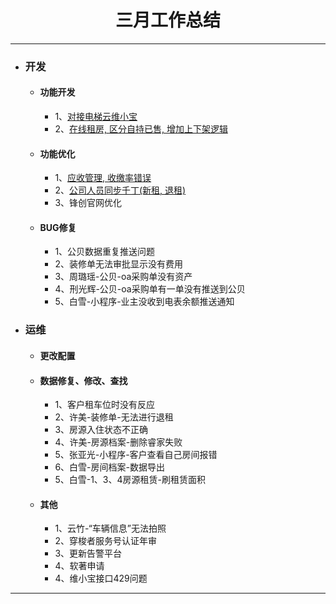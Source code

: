 <div>
	<H1 align = "center">三月工作总结</H1>
</div>

----


- ### 开发
	- #### 功能开发
		- 1、[对接电梯云维小宝](https://www.tapd.cn/63403638/prong/stories/view/1163403638001001333)
		- 2、[在线租房, 区分自持已售, 增加上下架逻辑](https://www.tapd.cn/63403638/prong/tasks/view/1163403638001001345)
	- #### 功能优化
		- 1、[应收管理, 收缴率错误](https://www.tapd.cn/63403638/prong/tasks/view/1163403638001001307)
		- 2、[公司人员同步千丁(新租, 退租)](https://www.tapd.cn/63403638/prong/tasks/view/1163403638001001293)
		- 3、锋创官网优化
	- #### BUG修复
		- 1、公贝数据重复推送问题
		- 2、装修单无法审批显示没有费用
		- 3、周璐瑶-公贝-oa采购单没有资产 
		- 4、刑光辉-公贝-oa采购单有一单没有推送到公贝 
		- 5、白雪-小程序-业主没收到电表余额推送通知
- ### 运维
	- #### 更改配置
	- #### 数据修复、修改、查找
		- 1、客户租车位时没有反应
		- 2、许美-装修单-无法进行退租
		- 3、房源入住状态不正确
		- 4、许美-房源档案-删除睿家失败
		- 5、张亚光-小程序-客户查看自己房间报错
		- 6、白雪-房间档案-数据导出
		- 5、白雪-1、3、4房源租赁-刷租赁面积
	- #### 其他
		- 1、云竹-“车辆信息”无法拍照
		- 2、穿梭者服务号认证年审
		- 3、更新告警平台
		- 4、软著申请
		- 4、维小宝接口429问题


----